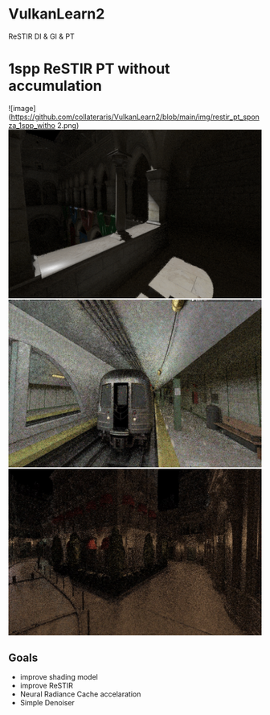 # VulkanLearn2

ReSTIR DI & GI & PT

# 1spp ReSTIR PT without accumulation

![image](https://github.com/collateraris/VulkanLearn2/blob/main/img/restir_pt_sponza_1spp_witho 2.png)
![image](https://github.com/collateraris/VulkanLearn2/blob/main/img/restir_pt_sponza_1spp_witho.png)
![image](https://github.com/collateraris/VulkanLearn2/blob/main/img/1spp_alias_table_restir_pt.jpeg)
![image](https://github.com/collateraris/VulkanLearn2/blob/main/img/1spp_alias_table_restir_pt_2.jpeg)

## Goals

- improve shading model
- improve ReSTIR
- Neural Radiance Cache accelaration
- Simple Denoiser
